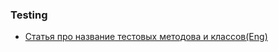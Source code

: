 ### Testing
- <a href="https://www.petrikainulainen.net/programming/testing/writing-clean-tests-naming-matters/">Статья про название тестовых методова и классов(Eng)</a>

